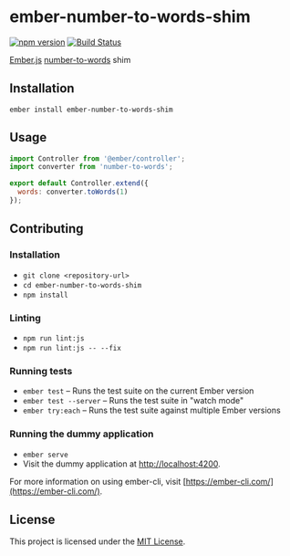 ember-number-to-words-shim
==============================================================================

[![npm version](https://badge.fury.io/js/ember-number-to-words-shim.svg)](https://badge.fury.io/js/ember-number-to-words-shim)
[![Build Status](https://travis-ci.org/CrowdStrike/ember-number-to-words-shim.svg?branch=master)](https://travis-ci.org/CrowdStrike/ember-number-to-words-shim)

[Ember.js](https://www.emberjs.com) [number-to-words](https://github.com/marlun78/number-to-words) shim

Installation
------------------------------------------------------------------------------

```
ember install ember-number-to-words-shim
```


Usage
------------------------------------------------------------------------------

```js
import Controller from '@ember/controller';
import converter from 'number-to-words';

export default Controller.extend({
  words: converter.toWords(1)
});
```


Contributing
------------------------------------------------------------------------------

### Installation

* `git clone <repository-url>`
* `cd ember-number-to-words-shim`
* `npm install`

### Linting

* `npm run lint:js`
* `npm run lint:js -- --fix`

### Running tests

* `ember test` – Runs the test suite on the current Ember version
* `ember test --server` – Runs the test suite in "watch mode"
* `ember try:each` – Runs the test suite against multiple Ember versions

### Running the dummy application

* `ember serve`
* Visit the dummy application at [http://localhost:4200](http://localhost:4200).

For more information on using ember-cli, visit [https://ember-cli.com/](https://ember-cli.com/).

License
------------------------------------------------------------------------------

This project is licensed under the [MIT License](LICENSE.md).
